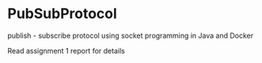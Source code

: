 # PubSubProtocol

publish - subscribe protocol using socket programming in Java and Docker

Read assignment 1 report for details
